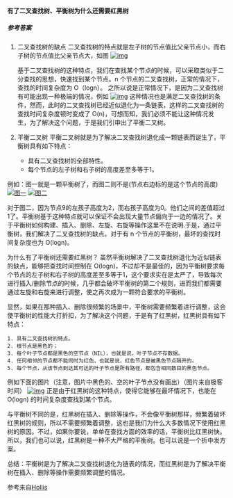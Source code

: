 #### 有了二叉查找树、平衡树为什么还需要红黑树

##### 参考答案

1. 二叉查找树的缺点
   二叉查找树的特点就是左子树的节点值比父亲节点小，而右子树的节点值比父亲节点大，如图
   [![img](https://camo.githubusercontent.com/dea0127b58f588d15884fffd589a3280aef11946/68747470733a2f2f6d6d62697a2e717069632e636e2f6d6d62697a5f706e672f6239355148506b634f4d4252336c5a676963623746764d5069635233304547344372446658473231646845486639535070634263594b50524d42326962735647354c696273347835696169616d47304747323256725970364e5866512f3634303f77785f666d743d706e672674703d7765627026777866726f6d3d352677785f6c617a793d312677785f636f3d31)](https://camo.githubusercontent.com/dea0127b58f588d15884fffd589a3280aef11946/68747470733a2f2f6d6d62697a2e717069632e636e2f6d6d62697a5f706e672f6239355148506b634f4d4252336c5a676963623746764d5069635233304547344372446658473231646845486639535070634263594b50524d42326962735647354c696273347835696169616d47304747323256725970364e5866512f3634303f77785f666d743d706e672674703d7765627026777866726f6d3d352677785f6c617a793d312677785f636f3d31)

   

   基于二叉查找树的这种特点，我们在查找某个节点的时候，可以采取类似于二分查找的思想，快速找到某个节点。n 个节点的二叉查找树，正常的情况下，查找的时间复杂度为 O（logn）。
   之所以说是正常情况下，是因为二叉查找树有可能出现一种极端的情况，例如
   [![img](https://camo.githubusercontent.com/41951c9b5235b3aebc0919a4d0ac2506223295dc/68747470733a2f2f6d6d62697a2e717069632e636e2f6d6d62697a5f706e672f6239355148506b634f4d4252336c5a676963623746764d506963523330454734437270534d6c4c4f6d6149564544636d50664f544a765271546f6a544372306b356963686153457a6273486e55476b4c716e77744f745965512f3634303f77785f666d743d706e672674703d7765627026777866726f6d3d352677785f6c617a793d312677785f636f3d31)](https://camo.githubusercontent.com/41951c9b5235b3aebc0919a4d0ac2506223295dc/68747470733a2f2f6d6d62697a2e717069632e636e2f6d6d62697a5f706e672f6239355148506b634f4d4252336c5a676963623746764d506963523330454734437270534d6c4c4f6d6149564544636d50664f544a765271546f6a544372306b356963686153457a6273486e55476b4c716e77744f745965512f3634303f77785f666d743d706e672674703d7765627026777866726f6d3d352677785f6c617a793d312677785f636f3d31)
   这种情况也是满足二叉查找树的条件，然而，此时的二叉查找树已经近似退化为一条链表，这样的二叉查找树的查找时间复杂度顿时变成了 O(n)，可想而知，我们必须不能让这种情况发生，为了解决这个问题，于是我们引申出了平衡二叉树。

   

2. 平衡二叉树
   平衡二叉树就是为了解决二叉查找树退化成一颗链表而诞生了，平衡树具有如下特点：

   - 具有二叉查找树的全部特性。
   - 每个节点的左子树和右子树的高度差至多等于1。

例如：图一就是一颗平衡树了，而图二则不是(节点右边标的是这个节点的高度)
[![图一](https://camo.githubusercontent.com/a96d4c9a596ed52f7b111b1ce76ef8c4b38fb375/68747470733a2f2f6d6d62697a2e717069632e636e2f6d6d62697a5f706e672f6239355148506b634f4d4252336c5a676963623746764d5069635233304547344372585441567269617130454355734761686e6f615a485965376737417374794c38634e7a4e31557348725872696331627769634e3155493177772f3634303f77785f666d743d706e672674703d7765627026777866726f6d3d352677785f6c617a793d312677785f636f3d31)](https://camo.githubusercontent.com/a96d4c9a596ed52f7b111b1ce76ef8c4b38fb375/68747470733a2f2f6d6d62697a2e717069632e636e2f6d6d62697a5f706e672f6239355148506b634f4d4252336c5a676963623746764d5069635233304547344372585441567269617130454355734761686e6f615a485965376737417374794c38634e7a4e31557348725872696331627769634e3155493177772f3634303f77785f666d743d706e672674703d7765627026777866726f6d3d352677785f6c617a793d312677785f636f3d31)
[![图二](https://camo.githubusercontent.com/8cc8c82cce0880c24a409ebf28ddbddca3f1787c/68747470733a2f2f6d6d62697a2e717069632e636e2f6d6d62697a5f706e672f6239355148506b634f4d4252336c5a676963623746764d506963523330454734437268387a504974736f53744f7167486c4d4e574e63594669616461397a4c6b50384853445956434563593346586963784d7557676e676b72512f3634303f77785f666d743d706e672674703d7765627026777866726f6d3d352677785f6c617a793d312677785f636f3d31)](https://camo.githubusercontent.com/8cc8c82cce0880c24a409ebf28ddbddca3f1787c/68747470733a2f2f6d6d62697a2e717069632e636e2f6d6d62697a5f706e672f6239355148506b634f4d4252336c5a676963623746764d506963523330454734437268387a504974736f53744f7167486c4d4e574e63594669616461397a4c6b50384853445956434563593346586963784d7557676e676b72512f3634303f77785f666d743d706e672674703d7765627026777866726f6d3d352677785f6c617a793d312677785f636f3d31)

对于图二，因为节点9的左孩子高度为2，而右孩子高度为0。他们之间的差值超过1了。平衡树基于这种特点就可以保证不会出现大量节点偏向于一边的情况了。关于平衡树如何构建、插入、删除、左旋、右旋等操作这里不在说明.于是，通过平衡树，我们解决了二叉查找树的缺点。对于有 n 个节点的平衡树，最坏的查找时间复杂度也为 O(logn)。

为什么有了平衡树还需要红黑树？
虽然平衡树解决了二叉查找树退化为近似链表的缺点，能够把查找时间控制在 O(logn)，不过却不是最佳的，因为平衡树要求每个节点的左子树和右子树的高度差至多等于1，这个要求实在是太严了，导致每次进行插入/删除节点的时候，几乎都会破坏平衡树的第二个规则，进而我们都需要通过左旋和右旋来进行调整，使之再次成为一颗符合要求的平衡树。

显然，如果在那种插入、删除很频繁的场景中，平衡树需要频繁着进行调整，这会使平衡树的性能大打折扣，为了解决这个问题，于是有了红黑树，红黑树具有如下特点：

```
1. 具有二叉查找树的特点。
2. 根节点是黑色的；
3. 每个叶子节点都是黑色的空节点（NIL），也就是说，叶子节点不存数据。
4. 任何相邻的节点都不能同时为红色，也就是说，红色节点是被黑色节点隔开的。
5. 每个节点，从该节点到达其可达的叶子节点是所有路径，都包含相同数目的黑色节点。
```

例如下面的图片（注意，图片中黑色的、空的叶子节点没有画出）（图片来自极客时间）
[![img](https://camo.githubusercontent.com/8dce7e314529a7e79e18fc715028a4322bec6b68/68747470733a2f2f6d6d62697a2e717069632e636e2f6d6d62697a5f706e672f6239355148506b634f4d4252336c5a676963623746764d506963523330454734437255696174434739446b596d696332306c684670594b6f366a43656f424f4e7a43767546626a723637354a4c633757593033336168373154772f3634303f77785f666d743d706e672674703d7765627026777866726f6d3d352677785f6c617a793d312677785f636f3d31)](https://camo.githubusercontent.com/8dce7e314529a7e79e18fc715028a4322bec6b68/68747470733a2f2f6d6d62697a2e717069632e636e2f6d6d62697a5f706e672f6239355148506b634f4d4252336c5a676963623746764d506963523330454734437255696174434739446b596d696332306c684670594b6f366a43656f424f4e7a43767546626a723637354a4c633757593033336168373154772f3634303f77785f666d743d706e672674703d7765627026777866726f6d3d352677785f6c617a793d312677785f636f3d31)
正是由于红黑树的这种特点，使得它能够在最坏情况下，也能在 O(logn) 的时间复杂度查找到某个节点。

与平衡树不同的是，红黑树在插入、删除等操作，不会像平衡树那样，频繁着破坏红黑树的规则，所以不需要频繁着调整，这也是我们为什么大多数情况下使用红黑树的原因。不过，如果你要说，单单在查找方面的效率的话，平衡树比红黑树快。所以，我们也可以说，红黑树是一种不大严格的平衡树。也可以说是一个折中发方案。

总结：平衡树是为了解决二叉查找树退化为链表的情况，而红黑树是为了解决平衡树在插入、删除等操作需要频繁调整的情况。

参考来自[Hollis](https://mp.weixin.qq.com/s?__biz=MzI3NzE0NjcwMg==&mid=2650124373&idx=2&sn=daaeb4c3f6128224aad199de2071c2f2&chksm=f36bad74c41c24620442e8e054b14358689da083f270adff9c2ee02ba8bf96748f4f7f5c44c3&mpshare=1&scene=1&srcid=&key=0c05566442c631fc2b30d1763ae6e3ced36cfff611be01961c730019faf5c6633830ce66d0bd566c331a7d84847e36dd60cb94663a2b55a62cfc06425d26635d74d4fabf5c54f6e7c8899f37f43a8196&ascene=1&uin=ODI1ODQxNjYy&devicetype=Windows+10&version=62060833&lang=zh_CN&pass_ticket=2RdjOkuXN8ydIKrZzb9VMgyhuEwkQckv%2FZjGkzcltdnaaHeHZ6xt05ix7WrTDiQ5)